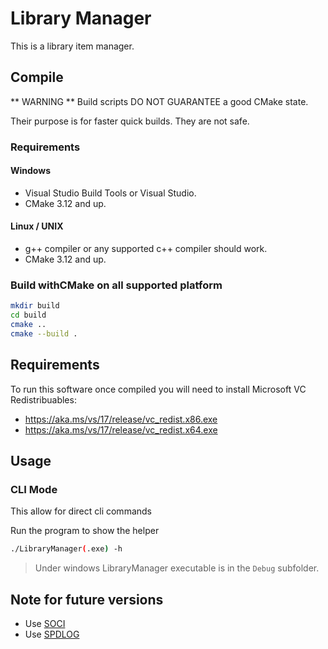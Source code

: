 # Library Manager

This is a library item manager.
<!--It's designed using FTXUI and SQLite3 but other database or (G)UI can be easily implemented.-->


## Compile

** WARNING ** Build scripts DO NOT GUARANTEE a good CMake state.

Their purpose is for faster quick builds. They are not safe.


### Requirements


#### Windows

- Visual Studio Build Tools or Visual Studio.
- CMake 3.12 and up.


#### Linux / UNIX

- g++ compiler or any supported c++ compiler should work.
- CMake 3.12 and up.


### Build withCMake on all supported platform

```bash
mkdir build
cd build
cmake ..
cmake --build .
```


## Requirements

To run this software once compiled you will need to install Microsoft VC Redistribuables:
- https://aka.ms/vs/17/release/vc_redist.x86.exe
- https://aka.ms/vs/17/release/vc_redist.x64.exe


## Usage

<!-- ### GUI Mode
This is the default mode when implemented. -->

<!-- ### TUI Mode
This mode allow for terminal user interface. It uses FTXUI by default.
It could be forced with tui argument ``LibraryManager(.exe) tui`` -->


### CLI Mode

This allow for direct cli commands

Run the program to show the helper
```bash
./LibraryManager(.exe) -h
```
> Under windows LibraryManager executable is in the ``Debug`` subfolder.


## Note for future versions

- Use [SOCI](https://github.com/SOCI/soci)
- Use [SPDLOG](https://github.com/gabime/spdlog)